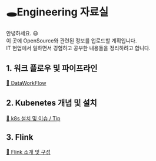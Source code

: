 # :hole:Engineering 자료실
안녕하세요. :smiley: <br> 
이 곳에 OpenSource와 관련된 정보를 업로드할 계획입니다. <br>
IT 현업에서 일하면서 경험하고 공부한 내용들을 정리하려고 합니다.

## 1. 워크 플로우 및 파이프라인
[:clown_face: DataWorkFlow](./DataWorkFlow.md)
## 2. Kubenetes 개념 및 설치
[:clown_face: k8s 설치 및 이슈 / Tip](./Kubernetes/README.md)
## 3. Flink
[:clown_face: Flink 소개 및 구성](./Flink/README.md)



